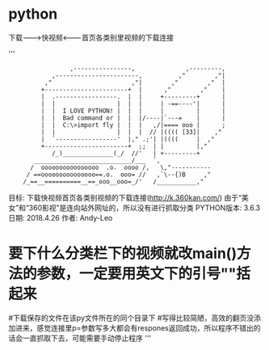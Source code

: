 # python
下载--->快视频&lt;---首页各类别里视频的下载连接

'''


                     ,----------------,              ,---------,
                ,-----------------------,          ,"        ,"|
              ,"                      ,"|        ,"        ,"  |
             +-----------------------+  |      ,"        ,"    |
             |  .-----------------.  |  |     +---------+      |
             |  |                 |  |  |     | -==----'|      |
             |  |  I LOVE PYTHON! |  |  |     |         |      |
             |  |  Bad command or |  |  |/----|`---=    |      |
             |  |  C:\>import fly |  |  |   ,/|==== ooo |      ;
             |  |                 |  |  |  // |(((( [33]|    ,"
             |  `-----------------'  |," .;'| |((((     |  ,"
             +-----------------------+  ;;  | |         |,"
                /_)______________(_/  //'   | +---------+
           ___________________________/___  `,
          /  oooooooooooooooo  .o.  oooo /,   \,"-----------
         / ==ooooooooooooooo==.o.  ooo= //   ,`\--{)B     ,"
        /_==__==========__==_ooo__ooo=_/'   /___________,"
         



目标: 下载快视频首页各类别视频的下载连接(http://k.360kan.com/)
      由于“美女”和“360影视”是连向站外网址的，所以没有进行抓取分类
PYTHON版本: 3.6.3
日期: 2018.4.26
作者: Andy-Leo

# 要下什么分类栏下的视频就改main()方法的参数，一定要用英文下的引号""括起来
#下载保存的文件在该py文件所在的同个目录下
#写得比较简陋，高效的翻页没添加进来，感觉连接里p=参数写多大都会有respones返回成功，所以程序不错出的话会一直抓取下去，可能需要手动停止程序
'''
